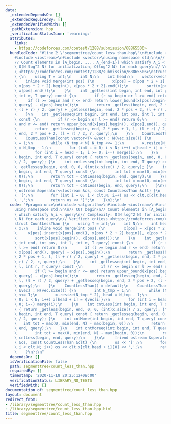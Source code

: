 ```yaml
---
data:
  _extendedDependsOn: []
  _extendedRequiredBy: []
  _extendedVerifiedWith: []
  _pathExtension: hpp
  _verificationStatusIcon: ':warning:'
  attributes:
    links:
    - https://codeforces.com/contest/1288/submission/68865506>
  bundledCode: "#line 2 \"segmenttree/count_less_than.hpp\"\n#include <algorithm>\n\
    #include <iostream>\n#include <vector>\nusing namespace std;\n\n// CUT begin\n\
    // Count elements in [A_begin, ..., A_{end-1}] which satisfy A_i < query\n// Complexity:\
    \ O(N log^2 N) for initialization, O(log^2 N) for each query\n// Verified: cntLess\
    \ <https://codeforces.com/contest/1288/submission/68865506>\nstruct CountLessThan\
    \ {\n    using T = int;\n    int N;\n    int head;\n    vector<vector<T>> x;\n\
    \    inline void merge(int pos) {\n        x[pos] = x[pos * 2 + 1];\n        x[pos].insert(x[pos].end(),\
    \ x[pos * 2 + 2].begin(), x[pos * 2 + 2].end());\n        sort(x[pos].begin(),\
    \ x[pos].end());\n    }\n    int _getless(int begin, int end, int pos, int l,\
    \ int r, T query) const {\n        if (r <= begin or l >= end) return 0;\n   \
    \     if (l >= begin and r <= end) return lower_bound(x[pos].begin(), x[pos].end(),\
    \ query) - x[pos].begin();\n        return _getless(begin, end, 2 * pos + 1, l,\
    \ (l + r) / 2, query) + _getless(begin, end, 2 * pos + 2, (l + r) / 2, r, query);\n\
    \    }\n    int _getlesseq(int begin, int end, int pos, int l, int r, T query)\
    \ const {\n        if (r <= begin or l >= end) return 0;\n        if (l >= begin\
    \ and r <= end) return upper_bound(x[pos].begin(), x[pos].end(), query) - x[pos].begin();\n\
    \        return _getlesseq(begin, end, 2 * pos + 1, l, (l + r) / 2, query) + _getlesseq(begin,\
    \ end, 2 * pos + 2, (l + r) / 2, r, query);\n    }\n    CountLessThan() = default;\n\
    \    CountLessThan(const vector<T> &vec) : N(vec.size()) {\n        int N_tmp\
    \ = 1;\n        while (N_tmp < N) N_tmp <<= 1;\n        x.resize(N_tmp * 2), head\
    \ = N_tmp - 1;\n        for (int i = 0; i < N; i++) x[head + i] = {vec[i]};\n\
    \        for (int i = head - 1; i >= 0; i--) merge(i);\n    }\n    int cntLess(int\
    \ begin, int end, T query) const { return _getless(begin, end, 0, 0, (int)x.size()\
    \ / 2, query); }\n    int cntLesseq(int begin, int end, T query) const { return\
    \ _getlesseq(begin, end, 0, 0, (int)x.size() / 2, query); }\n    int cntMore(int\
    \ begin, int end, T query) const {\n        int tot = max(0, min(end, N) - max(begin,\
    \ 0));\n        return tot - cntLesseq(begin, end, query);\n    }\n    int cntMoreeq(int\
    \ begin, int end, T query) const {\n        int tot = max(0, min(end, N) - max(begin,\
    \ 0));\n        return tot - cntLess(begin, end, query);\n    }\n\n    friend\
    \ ostream &operator<<(ostream &os, const CountLessThan &clt) {\n        os <<\
    \ '[';\n        for (int i = 0; i < clt.N; i++) os << clt.x[clt.head + i][0] <<\
    \ ',';\n        return os << ']';\n    }\n};\n"
  code: "#pragma once\n#include <algorithm>\n#include <iostream>\n#include <vector>\n\
    using namespace std;\n\n// CUT begin\n// Count elements in [A_begin, ..., A_{end-1}]\
    \ which satisfy A_i < query\n// Complexity: O(N log^2 N) for initialization, O(log^2\
    \ N) for each query\n// Verified: cntLess <https://codeforces.com/contest/1288/submission/68865506>\n\
    struct CountLessThan {\n    using T = int;\n    int N;\n    int head;\n    vector<vector<T>>\
    \ x;\n    inline void merge(int pos) {\n        x[pos] = x[pos * 2 + 1];\n   \
    \     x[pos].insert(x[pos].end(), x[pos * 2 + 2].begin(), x[pos * 2 + 2].end());\n\
    \        sort(x[pos].begin(), x[pos].end());\n    }\n    int _getless(int begin,\
    \ int end, int pos, int l, int r, T query) const {\n        if (r <= begin or\
    \ l >= end) return 0;\n        if (l >= begin and r <= end) return lower_bound(x[pos].begin(),\
    \ x[pos].end(), query) - x[pos].begin();\n        return _getless(begin, end,\
    \ 2 * pos + 1, l, (l + r) / 2, query) + _getless(begin, end, 2 * pos + 2, (l +\
    \ r) / 2, r, query);\n    }\n    int _getlesseq(int begin, int end, int pos, int\
    \ l, int r, T query) const {\n        if (r <= begin or l >= end) return 0;\n\
    \        if (l >= begin and r <= end) return upper_bound(x[pos].begin(), x[pos].end(),\
    \ query) - x[pos].begin();\n        return _getlesseq(begin, end, 2 * pos + 1,\
    \ l, (l + r) / 2, query) + _getlesseq(begin, end, 2 * pos + 2, (l + r) / 2, r,\
    \ query);\n    }\n    CountLessThan() = default;\n    CountLessThan(const vector<T>\
    \ &vec) : N(vec.size()) {\n        int N_tmp = 1;\n        while (N_tmp < N) N_tmp\
    \ <<= 1;\n        x.resize(N_tmp * 2), head = N_tmp - 1;\n        for (int i =\
    \ 0; i < N; i++) x[head + i] = {vec[i]};\n        for (int i = head - 1; i >=\
    \ 0; i--) merge(i);\n    }\n    int cntLess(int begin, int end, T query) const\
    \ { return _getless(begin, end, 0, 0, (int)x.size() / 2, query); }\n    int cntLesseq(int\
    \ begin, int end, T query) const { return _getlesseq(begin, end, 0, 0, (int)x.size()\
    \ / 2, query); }\n    int cntMore(int begin, int end, T query) const {\n     \
    \   int tot = max(0, min(end, N) - max(begin, 0));\n        return tot - cntLesseq(begin,\
    \ end, query);\n    }\n    int cntMoreeq(int begin, int end, T query) const {\n\
    \        int tot = max(0, min(end, N) - max(begin, 0));\n        return tot -\
    \ cntLess(begin, end, query);\n    }\n\n    friend ostream &operator<<(ostream\
    \ &os, const CountLessThan &clt) {\n        os << '[';\n        for (int i = 0;\
    \ i < clt.N; i++) os << clt.x[clt.head + i][0] << ',';\n        return os << ']';\n\
    \    }\n};\n"
  dependsOn: []
  isVerificationFile: false
  path: segmenttree/count_less_than.hpp
  requiredBy: []
  timestamp: '2020-11-18 20:25:12+09:00'
  verificationStatus: LIBRARY_NO_TESTS
  verifiedWith: []
documentation_of: segmenttree/count_less_than.hpp
layout: document
redirect_from:
- /library/segmenttree/count_less_than.hpp
- /library/segmenttree/count_less_than.hpp.html
title: segmenttree/count_less_than.hpp
---
```

